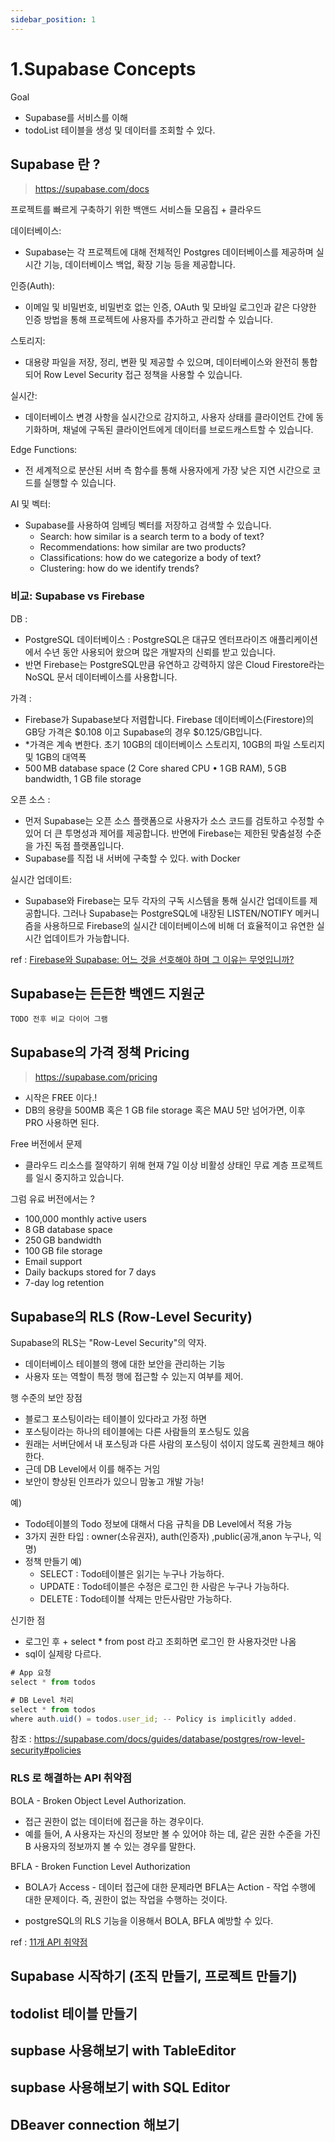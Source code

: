 ```yaml
---
sidebar_position: 1
---
```


# 1.Supabase Concepts

Goal  
- Supabase를 서비스를 이해  
- todoList 테이블을 생성 및 데이터를 조회할 수 있다.  



## Supabase 란 ?

>https://supabase.com/docs

프로젝트를 빠르게 구축하기 위한 백앤드 서비스들 모음집 + 클라우드   

데이터베이스:
- Supabase는 각 프로젝트에 대해 전체적인 Postgres 데이터베이스를 제공하며 실시간 기능, 데이터베이스 백업, 확장 기능 등을 제공합니다.

인증(Auth):
- 이메일 및 비밀번호, 비밀번호 없는 인증, OAuth 및 모바일 로그인과 같은 다양한 인증 방법을 통해 프로젝트에 사용자를 추가하고 관리할 수 있습니다.

스토리지:
- 대용량 파일을 저장, 정리, 변환 및 제공할 수 있으며, 데이터베이스와 완전히 통합되어 Row Level Security 접근 정책을 사용할 수 있습니다.  

실시간:
- 데이터베이스 변경 사항을 실시간으로 감지하고, 사용자 상태를 클라이언트 간에 동기화하며, 채널에 구독된 클라이언트에게 데이터를 브로드캐스트할 수 있습니다.  

Edge Functions:
- 전 세계적으로 분산된 서버 측 함수를 통해 사용자에게 가장 낮은 지연 시간으로 코드를 실행할 수 있습니다.

AI 및 벡터:
- Supabase를 사용하여 임베딩 벡터를 저장하고 검색할 수 있습니다.  
  - Search: how similar is a search term to a body of text? 
  - Recommendations: how similar are two products?  
  - Classifications: how do we categorize a body of text?  
  - Clustering: how do we identify trends?  

### 비교: Supabase vs Firebase  

DB : 
- PostgreSQL 데이터베이스 : PostgreSQL은 대규모 엔터프라이즈 애플리케이션에서 수년 동안 사용되어 왔으며 많은 개발자의 신뢰를 받고 있습니다.  
- 반면 Firebase는 PostgreSQL만큼 유연하고 강력하지 않은 Cloud Firestore라는 NoSQL 문서 데이터베이스를 사용합니다.   

가격 : 
- Firebase가 Supabase보다 저렴합니다. Firebase 데이터베이스(Firestore)의 GB당 가격은 $0.108 이고 Supabase의 경우 $0.125/GB입니다.  
- *가격은 계속 변한다. 초기 10GB의 데이터베이스 스토리지, 10GB의 파일 스토리지 및 1GB의 대역폭 
- 500 MB database space (2 Core shared CPU • 1 GB RAM), 5 GB bandwidth, 1 GB file storage

오픈 소스 :   
- 먼저 Supabase는 오픈 소스 플랫폼으로 사용자가 소스 코드를 검토하고 수정할 수 있어 더 큰 투명성과 제어를 제공합니다. 반면에 Firebase는 제한된 맞춤설정 수준을 가진 독점 플랫폼입니다.  
- Supabase를 직접 내 서버에 구축할 수 있다. with Docker   


실시간 업데이트:
- Supabase와 Firebase는 모두 각자의 구독 시스템을 통해 실시간 업데이트를 제공합니다. 그러나 Supabase는 PostgreSQL에 내장된 LISTEN/NOTIFY 메커니즘을 사용하므로 Firebase의 실시간 데이터베이스에 비해 더 효율적이고 유연한 실시간 업데이트가 가능합니다.



ref : [Firebase와 Supabase: 어느 것을 선호해야 하며 그 이유는 무엇입니까?](https://medium.com/@bishtnarottam/firebase-vs-supabase-which-one-you-should-prefer-and-why-c3b2334c9604)



## Supabase는 든든한 백엔드 지원군  

```TODO 전후 비교 다이어 그램 ```


## Supabase의 가격 정책 Pricing  
> https://supabase.com/pricing

- 시작은 FREE 이다.!   
- DB의 용량을 500MB 혹은 1 GB file storage 혹은 MAU 5만 넘어가면, 이후 PRO 사용하면 된다.      

Free 버전에서 문제 
- 클라우드 리소스를 절약하기 위해 현재 7일 이상 비활성 상태인 무료 계층 프로젝트를 일시 중지하고 있습니다.  

그럼 유료 버전에서는 ?  
- 100,000 monthly active users 
- 8 GB database space 
- 250 GB bandwidth 
- 100 GB file storage 
- Email support
- Daily backups stored for 7 days
- 7-day log retention  

## Supabase의 RLS (Row-Level Security)


Supabase의 RLS는 "Row-Level Security"의 약자. 
- 데이터베이스 테이블의 행에 대한 보안을 관리하는 기능
- 사용자 또는 역할이 특정 행에 접근할 수 있는지 여부를 제어.  

행 수준의 보안 장점   
- 블로그 포스팅이라는 테이블이 있다라고 가정 하면  
- 포스팅이라는 하나의 테이블에는 다른 사람들의 포스팅도 있음    
- 원래는 서버단에서 내 포스팅과 다른 사람의 포스팅이 섞이지 않도록 권한체크 해야 한다.     
- 근데 DB Level에서 이를 해주는 거임  
- 보안이 향상된 인프라가 있으니 맘놓고 개발 가능!   

예)  
- Todo테이블의 Todo 정보에 대해서 다음 규칙을 DB Level에서 적용 가능  
- 3가지 권한 타입 : owner(소유권자), auth(인증자) ,public(공개,anon 누구나, 익명)  
- 정책 만들기 예)
  - SELECT : Todo테이블은 읽기는 누구나 가능하다.  
  - UPDATE : Todo테이블은 수정은 로그인 한 사람은 누구나 가능하다.  
  - DELETE : Todo테이블 삭제는 만든사람만 가능하다.  

신기한 점  
- 로그인 후 + select * from post 라고 조회하면 로그인 한 사용자것만 나옴  
- sql이 실제랑 다르다.  

```js
# App 요청
select * from todos

# DB Level 처리
select * from todos
where auth.uid() = todos.user_id; -- Policy is implicitly added.
```
참조 : https://supabase.com/docs/guides/database/postgres/row-level-security#policies

### RLS 로 해결하는 API 취약점  


BOLA - Broken Object Level Authorization. 
- 접근 권한이 없는 데이터에 접근을 하는 경우이다.  
- 예를 들어, A 사용자는 자신의 정보만 볼 수 있어야 하는 데, 같은 권한 수준을 가진 B 사용자의 정보까지 볼 수 있는 경우를 말한다.  


BFLA - Broken Function Level Authorization
- BOLA가 Access - 데이터 접근에 대한 문제라면 BFLA는 Action - 작업 수행에 대한 문제이다. 즉, 권한이 없는 작업을 수행하는 것이다.

* postgreSQL의 RLS 기능을 이용해서 BOLA, BFLA 예방할 수 있다.  


ref : [11개 API 취약점](https://jusths.tistory.com/330)


## Supabase 시작하기 (조직 만들기, 프로젝트 만들기)  

## todolist 테이블 만들기

## supbase 사용해보기 with TableEditor

## supbase 사용해보기 with SQL Editor

## DBeaver connection 해보기